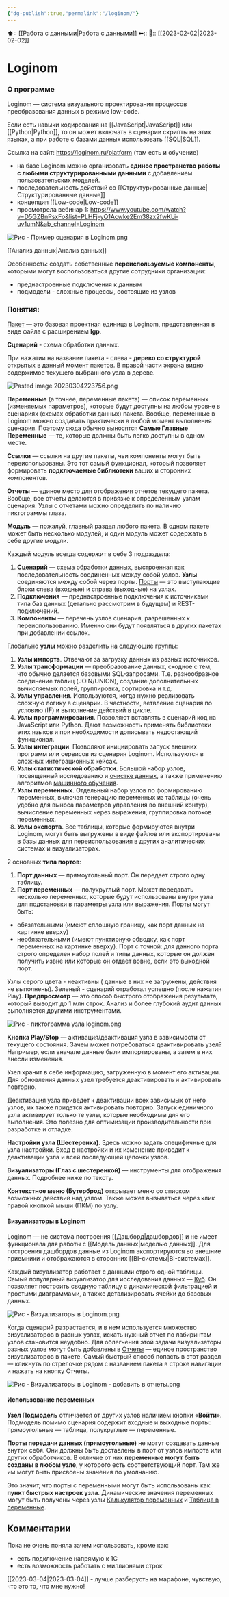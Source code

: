```yaml
---
{"dg-publish":true,"permalink":"/loginom/"}
---
```



⬆:: [[Работа с данными\|Работа с данными]]
⬅::
📅:: [[2023-02-02\|2023-02-02]] 

# Loginom

### О программе
Loginom — система визуального проектирования процессов преобразования данных в режиме low-code.

Если есть навыки кодирования на [[JavaScript\|JavaScript]] или [[Python\|Python]], то он может включать в сценарии скрипты на этих языках, а при работе с базами данных использовать [[SQL\|SQL]].

Ссылка на сайт: https://loginom.ru/platform
(там есть и обучение)
- на базе Loginom можно организовать **единое пространство работы с любыми структурированными данными** с добавлением пользовательских моделей.
- последовательность действий со [[Структурированные данные\|Структурированные данные]]
- концепция [[Low-code\|Low-code]] 
- просмотрела вебинар 1: https://www.youtube.com/watch?v=D5GZBnPsxFo&list=PLHFj-yQ1Acwke2Em38zx2fwKLi-uv1umN&ab_channel=Loginom

![Рис - Пример сценария в Loginom.png](/img/user/%D0%A0%D0%B8%D1%81%20-%20%D0%9F%D1%80%D0%B8%D0%BC%D0%B5%D1%80%20%D1%81%D1%86%D0%B5%D0%BD%D0%B0%D1%80%D0%B8%D1%8F%20%D0%B2%20Loginom.png)

[[Анализ данных\|Анализ данных]]

Особенность: создать собственные **переиспользуемые компоненты**, которыми могут воспользоваться другие сотрудники организации:
 - преднастроенные подключения к данным
 - подмодели - сложные процессы, состоящие из узлов


### Понятия:

[Пакет](https://help.loginom.ru/userguide/quick-start/package.html) — это базовая проектная единица в Loginom, представленная в виде файла с расширением **lgp**.

**Сценарий** - схема обработки данных.

При нажатии на название пакета - слева - **дерево со структурой** открытых в данный момент пакетов.
В правой части экрана видно содержимое текущего выбранного узла в дереве.

![Pasted image 20230304223756.png](/img/user/Pasted%20image%2020230304223756.png)

**Переменные** (а точнее, переменные пакета) — список переменных (изменяемых параметров), которые будут доступны на любом уровне в сценариях (схемах обработки данных) пакета. Вообще, переменные в Loginom можно создавать практически в любой момент выполнения сценария. Поэтому сюда обычно выносятся **Самые Главные Переменные** — те, которые должны быть легко доступны в одном месте.

**Ссылки** — ссылки на другие пакеты, чьи компоненты могут быть переиспользованы. Это тот самый функционал, который позволяет формировать **подключаемые библиотеки** ваших и сторонних компонентов. 

**Отчеты** — единое место для отображения отчетов текущего пакета. Вообще, все отчеты делаются в привязке к определенным узлам сценария. Узлы с отчетами можно определить по наличию пиктограммы глаза.

**Модуль** — пожалуй, главный раздел любого пакета. В одном пакете может быть несколько модулей, и один модуль может содержать в себе другие модули.

Каждый модуль всегда содержит в себе 3 подраздела:

1.  **Сценарий** — схема обработки данных, выстроенная как последовательность соединенных между собой узлов. **Узлы** соединяются между собой через порты. [Порты](https://help.loginom.ru/userguide/workflow/ports/index.html) — это выступающие блоки слева (входные) и справа (выходные) на узлах.
2.  **Подключения** — преднастроенные подключения к источниками типа баз данных (детально рассмотрим в будущем) и REST-подключений.
3.  **Компоненты** — перечень узлов сценария, разрешенных к переиспользованию. Именно они будут появляться в других пакетах при добавлении ссылок.

Глобально **узлы** можно разделить на следующие группы:

1.  **Узлы импорта**. Отвечают за загрузку данных из разных источников.
2.  **Узлы трансформации** — преобразование данных, сходное с тем, что обычно делается базовыми SQL-запросами. Т.е. разнообразное соединение таблиц (JOIN/UNION), создание дополнительных вычисляемых полей, группировка, сортировка и т.д.
3.  **Узлы управления**. Используются, когда нужно реализовать сложную логику в сценарии. В частности, ветвление сценария по условию (IF) и выполнение действий в цикле.
4.  **Узлы программирования**. Позволяют вставлять в сценарий код на JavaScript или Python. Дают возможность применять библиотеки этих языков и при необходимости дописывать недостающий функционал.
5.  **Узлы интеграции**. Позволяют инициировать запуск внешних программ или сервисов из сценария Loginom. Используются в сложных интеграционных кейсах.
6.  **Узлы статистической обработки**. Большой набор узлов, посвященный исследованию и [очистке данных](https://wiki.loginom.ru/articles/data-cleaning.html), а также применению алгоритмов [машинного обучения](https://wiki.loginom.ru/articles/machine-learning.html).
7.  **Узлы переменных**. Отдельный набор узлов по формированию переменных, включая генерацию переменных из таблицы (очень удобно для выноса параметров управления во внешний контур), вычисление переменных через выражения, группировка потоков переменных.
8.  **Узлы экспорта**. Все таблицы, которые формируются внутри Loginom, могут быть выгружены в виде файлов или экспортированы в базы данных для переиспользования в других аналитических системах и визуализаторах.

2 основных **типа портов**:
1.  **Порт данных** — прямоугольный порт. Он передает строго одну таблицу.
2.  **Порт переменных** — полукруглый порт. Может передавать несколько переменных, которые будут использованы внутри узла для подстановки в параметры узла или выражения.
Порты могут быть: 
- обязательными (имеют сплошную границу, как порт данных на картинке вверху)
- необязательными (имеют пунктирную обводку, как порт переменных на картинке вверху).
Порт с точной: для данного порта строго определен набор полей и типы данных, которые он должен получить извне или которые он отдает вовне, если это выходной порт.

Узлы серого цвета - неактивны ( данные в них не загружены, действия не выполнены).
Зеленый - сценарий отработал успешно (после нажатия Play).
**Предпросмотр** — это способ быстрого отображения результата, который выводит до 1 млн строк. Анализ и более глубокий аудит данных выполняется другими инструментами.

![Рис - пиктограмма узла loginom.png](/img/user/%D0%A0%D0%B8%D1%81%20-%20%D0%BF%D0%B8%D0%BA%D1%82%D0%BE%D0%B3%D1%80%D0%B0%D0%BC%D0%BC%D0%B0%20%D1%83%D0%B7%D0%BB%D0%B0%20loginom.png)

**Кнопка Play/Stop** — активация/деактивация узла в зависимости от текущего состояния. Зачем может потребоваться деактивировать узел? Например, если вначале данные были импортированы, а затем в них внесли изменения.

Узел хранит в себе информацию, загруженную в момент его активации. Для обновления данных узел требуется деактивировать и активировать повторно.

Деактивация узла приведет к деактивации всех зависимых от него узлов, их также придется активировать повторно. Запуск единичного узла активирует только те узлы, которые необходимы для его выполнения. Это полезно для оптимизации производительности при разработке и отладке.

**Настройки узла (Шестеренка)**. Здесь можно задать специфичные для узла настройки. Вход в настройки и их изменение приводит к деактивации узла и всей последующей цепочки узлов.

**Визуализаторы (Глаз с шестеренкой)** — инструменты для отображения данных. Подробнее ниже по тексту.

**Контекстное меню (Бутерброд)** открывает меню со списком возможных действий над узлом. Также может вызываться через клик правой кнопкой мыши (ПКМ) по узлу.

#### Визуализаторы в Loginom

Loginom — не система построения [[Дашборд\|дашбордов]] и не имеет функционала для работы с [[Модель данных\|моделью данных]]. Для построения дашбордов данные из Loginom экспортируются во внешние приемники и отображаются в сторонних [[BI-системы\|BI-системах]].

Каждый визуализатор работает с данными строго одной таблицы. Самый популярный визуализатор для исследования данных — [Куб](https://help.loginom.ru/userguide/visualization/cube/index.html). Он позволяет построить сводную таблицу с динамической фильтрацией и простыми диаграммами, а также детализировать ячейки до базовых данных.

![Рис - Визуализаторы в Loginom.png](/img/user/%D0%A0%D0%B8%D1%81%20-%20%D0%92%D0%B8%D0%B7%D1%83%D0%B0%D0%BB%D0%B8%D0%B7%D0%B0%D1%82%D0%BE%D1%80%D1%8B%20%D0%B2%20Loginom.png)

Когда сценарий разрастается, и в нем используется множество визуализаторов в разных узлах, искать нужный отчет по лабиринтам узлов становится неудобно. Для облегчения этой задачи визуализаторы разных узлов могут быть добавлены в [Отчеты](https://help.loginom.ru/userguide/report/index.html) — единое пространство визуализаторов в пакете. Самый быстрый способ попасть в этот раздел — кликнуть по стрелочке рядом с названием пакета в строке навигации и нажать на кнопку Отчеты.

![Рис - Визуализаторы в Loginom - добавить в отчеты.png](/img/user/%D0%A0%D0%B8%D1%81%20-%20%D0%92%D0%B8%D0%B7%D1%83%D0%B0%D0%BB%D0%B8%D0%B7%D0%B0%D1%82%D0%BE%D1%80%D1%8B%20%D0%B2%20Loginom%20-%20%D0%B4%D0%BE%D0%B1%D0%B0%D0%B2%D0%B8%D1%82%D1%8C%20%D0%B2%20%D0%BE%D1%82%D1%87%D0%B5%D1%82%D1%8B.png)

#### Использование переменных

**Узел Подмодель** отличается от других узлов наличием кнопки «**Войти**». Подмодель помимо сценария содержит входные и выходные порты: прямоугольные — таблица, полукруглые — переменные.

**Порты передачи данных (прямоугольные)** не могут создавать данные внутри себя. Они должны быть доставлены в порт от узлов импорта или других обработчиков. В отличие от них **переменные могут быть созданы в любом узле**, у которого есть соответствующий порт. Там же им могут быть присвоены значения по умолчанию.

Это значит, что порты с переменными могут быть использованы как **пункт быстрых настроек узла**. Динамические значения переменных могут быть получены через узлы [Калькулятор переменных](https://help.loginom.ru/userguide/processors/variables/variables-calc.html) и [Таблица в переменные](https://help.loginom.ru/userguide/processors/variables/variables-from-table.html).



## Комментарии
Пока не очень поняла зачем  использовать, кроме как:
- есть подключение напрямую к 1С
- есть возможность работать с миллионами строк

[[2023-03-04\|2023-03-04]] - лучше разберусть на марафоне, чувствую, что это то, что мне нужно!

